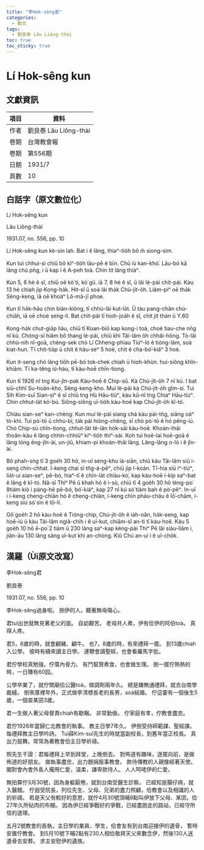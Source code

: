 ```yaml
---
title: "李Hok-sêng君"
categories:
  - 散文
tags:
  - 劉良泰 Lâu Liông-thài
toc: true
toc_sticky: true
---
```


# Lí Hok-sêng kun

## 文獻資訊

| 項目 | 資料 |
|---|---|
| 作者 | 劉良泰 Lâu Liông-thài |
| 卷期 | 台灣教會報 |
| 卷期 | 第556期 |
| 日期 | 1931/7 |
| 頁數 | 10 |

## 白話字（原文數位化）

Lí Hok-sêng kun

Lâu Liông-thài

1931.07, no. 556, pp. 10

Lí Hok-sêng kun kè-sin lah. Bat i ê lâng, thiaⁿ-tio̍h bô m̄ siong-sim.

Kun tuì chhui-sì chiū bô kìⁿ-tio̍h lāu-pē ê bīn. Chū iù kan-khó͘. Lāu-bó kā lâng chú pn̄g, i ū kap i ê A-peh toà. Chin tit lâng thiàⁿ.

Kun 5, 6 hè ê sî, chiū oē kò͘ ti, kò͘ gû. iā 7, 8 hè ê sî, ū lâi lé-pài chi̍t-pái. Kàu 13 hè chiah ji̍p Kong-ha̍k. Hit-sî ū soà lâi tha̍k Chù-ji̍t-o̍h. Liâm-piⁿ oē tha̍k Sèng-keng, iā oē khoàⁿ Lô-mà-jī phoe.

Kun tī ha̍k-hāu chin biàn-kiòng, tī chhù-lāi kut-la̍t. Ū tàu pang-chān chú-chia̍h, iā oē choè seng-lí. Bat chi̍t-pái tī hioh-joa̍h ê sî, chi̍t ji̍t thàn ū Y.60

Kong-ha̍k chut-gia̍p liáu, chiū tī Koan-biō kap kong-i toà, choè tiau-che nn̄g nî kú. Chóng-sī hiâm bô thang lé-pài, chiū khì Tâi-lâm o̍h chhâi-hông. Tò-lâi chhù-nih nî-goā, chèng-sek chò Lí Chheng-phiau Tiúⁿ-ló ê tióng-lâm, soà kiat-hun. Tī chit-tia̍p ū chi̍t ê hāu-seⁿ 5 hoè, chi̍t ê cha-bó͘-kiáⁿ 3 hoè.

Kun it-seng chò lâng tio̍h pē-bó tok-chek chiah ū hioh-khùn. hui-siông khîn-khiām. Tī ka-têng iú-hàu, tī kàu-hoē chīn-tiong.

Kun tī 1926 nî tng Kui-jîn-pak Kàu-hoē ê Chip-sū. Kà Chú-ji̍t-o̍h 7 nî kú. I bat siū-chhî Su-hoān-kho, Sèng-keng-kho. Muí lè-pài kà Chú-ji̍t-o̍h gîm-si. Tuì Sih Kim-suī Sian-siⁿ ê sî chiū tng Hù Hāu-tiúⁿ, kàu kū-nî tng Chiaⁿ Hāu-tiúⁿ. Chin chhut-la̍t kó͘-bú. Siông-siông uī-tio̍h kàu-hoē kap Chú-ji̍t-o̍h kî-tó.

Chiàu sian-seⁿ kan-chèng: Kun muí lé-pài siang chá kàu pài-tn̂g, siāng oàⁿ tò-khì. Tuì pò͘-tō ū chhù-bī, ta̍k pái hiòng-chêng, sī chò pò͘-tō ê hó pêng-iú. Chò Chip-sū chīn-tiong, chhut-la̍t tê-iân ho̍k-sāi kàu-hoē. Khoán-thāi thoân-kàu ê lâng chhin-chhiūⁿ kiⁿ-tio̍h thiⁿ-sài. Koh tuì hoē-lai hoē-goā ê lâng lóng ēng-jîn-ài, un-jiû, khiam-pi khoán-thāi lâng. Lâng-lâng o-ló i ê jîn-ài.

Bô phah-sǹg tī 3 goe̍h 30 hō, in-uī seng-khu ià-siān, chiū kàu Tâi-lâm siū i-seng chín-chhat. I-keng chai sī tn̂g-á-pēⁿ, chiū ji̍p I-koán. Tī-hia siū iⁿ-tiúⁿ, lia̍t-ui sian-seⁿ, pē-bó, hiaⁿ-tī ê chīn-la̍t chiàu-kò͘, kap kàu-hoē í-ki̍p saⁿ-bat ê lâng ê kî-tó. Nā-sī Thiⁿ Pē ū khah hó ê ì-sù, chiū tī 4 goe̍h 30 hō tèng-po͘ 8tiám kiò i pàng-hē pē-bó, bó͘-kiáⁿ, kap 27 nî kú só͘ tiàm bah ê pò͘-pêⁿ. In-uī i í-keng cheng-chiàn hó ê cheng-chiàn, í-keng chīn pháu-cháu ê lō͘-chām, í-keng siú só͘ sìn ê tō-lí.

Gō͘ goe̍h 2 hō kàu-hoē ê Tióng-chip, Chú-ji̍t-o̍h ê ia̍h-oân, ha̍k-seng, kap hoē-iú ū kàu Tâi-lâm ngiâ-chih i ê uî-kut, chiām-sî an-tì tī kàu-hoē. Kàu 5 goe̍h 10 hō ē-po͘ 2 tiám ū 230 lâng saⁿ-kap kèng-pài Thiⁿ Pē lâi siàu-liām i, jiân-āu 130 lâng sàng uî-kut khì an-chòng. Kiû Chú an-uì i ê uî-cho̍k.

## 漢羅（Ùi原文改寫）

李Hok-sêng君

劉良泰

1931.07, no. 556, pp. 10

李Hok-sêng過身啦。 捌伊的人，聽著無毋傷心。

君tuì出世就無見著老父的面。 自幼艱苦。 老母共人煮，伊有佮伊的阿伯toà。 真得人疼。

君5，6歲的時，就會顧豬、顧牛。 也7，8歲的時，有來禮拜一擺。 到13歲chiah入公學。 彼時有續來讀主日學。 連鞭會讀聖經，也會看羅馬字批。

君佇學校真勉強，佇厝內骨力。 有鬥幫贊煮食，也會做生理。 捌一擺佇熱熱的時，一日賺有60园。

公學卒業了，就佇關廟佮公醫toà，做調劑兩年久。 總是嫌無通禮拜，就去台南學裁縫。 倒來厝裡年外，正式做李清標長老的長男，soà結婚。 佇這霎有一個後生5 歲，一個查某囝3歲。

君一生做人著父母督責chiah有歇睏。 非常勤儉。 佇家庭有孝，佇教會盡忠。

君佇1926年當歸仁北教會的執事。 教主日學7年久。 伊捌受持師範課、聖經課。 每禮拜教主日學吟詩。 Tuì薛Kim-suī先生的時就當副校長，到舊年當正校長。 真出力鼓舞。常常為著教會佮主日學祈禱。

照先生干證：君每禮拜上早到拜堂，上晚倒去。 對佈道有趣味，逐擺向前，是做佈道的好朋友。 做執事盡忠，出力題捐服事教會。 款待傳教的人親像經著天使。 閣對會內會外各人攏用仁愛，溫柔，謙卑款待人。 人人呵咾伊的仁愛。

無拍算佇3月30號，因為身軀厭倦，就到台南受醫生診察。 已經知是腸仔病，就入醫館。 佇遐受院長，列位先生、父母、兄弟的盡力照顧，佮教會以及相識的人的祈禱。 若是天父有較好的意思，就佇4月30號頂晡8點叫伊放下父母、某囝，佮27年久所砧肉的布棚。 因為伊已經爭戰好的爭戰，已經盡跑走的路站，已經守所信的道理。

五月2號教會的長執，主日學的業員、學生，佮會友有到台南迎接伊的遺骨， 暫時安置佇教會。 到5月10號下晡2點有230人相佮敬拜天父來數念伊，然後130人送遺骨去安葬。 求主安慰伊的遺族。
